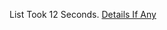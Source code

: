 List Took 12 Seconds.
[Details If Any](https://github.com/deathbybandaid/piholeparser/blob/master/RecentRunLogs/parsingscripts/hpHostsPHA.md)

